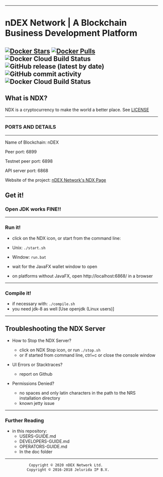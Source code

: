 ----
# nDEX Network | A Blockchain Business Development Platform #
[![Docker Stars](https://img.shields.io/docker/stars/ndexnetwork/ndex.svg)](https://hub.docker.com/r/ndexnetwork/ndex/)
[![Docker Pulls](https://img.shields.io/docker/pulls/ndexnetwork/ndex.svg)](https://hub.docker.com/r/ndexnetwork/ndex/)
![Docker Cloud Build Status](https://img.shields.io/docker/cloud/build/ndexnetwork/ndex?label=nDEX%20%7C%20docker%20build&style=plastic)
![GitHub release (latest by date)](https://img.shields.io/github/v/release/ndexnetwork/ndex)
![GitHub commit activity](https://img.shields.io/github/commit-activity/m/ndexnetwork/ndex?style=plastic)
![Docker Cloud Build Status](https://img.shields.io/docker/cloud/build/ndexnetwork/ndex?label=nDEX%20%7C%20docker%20build&style=plastic)
----
## What is NDX? ##
NDX is a cryptocurrency to make the world a better place.
See [LICENSE](https://raw.githubusercontent.com/ndexnetwork/nDEX/master/.github/LICENSE)

----

### PORTS AND DETAILS
--------------------
Name of Blockchain: nDEX

Peer port: 6899

Testnet peer port: 6898

API server port: 6868

Website of the project: [nDEX Network's NDX Page](https://ndx.ndexnetwork.com)


## Get it! ##

  
### Open JDK works FINE!!
----
### Run it! ##

  - click on the NDX icon, or start from the command line:
  - Unix: `./start.sh`
  - Window: `run.bat`

  - wait for the JavaFX wallet window to open
  - on platforms without JavaFX, open http://localhost:6868/ in a browser

----
### Compile it! ##

  - if necessary with: `./compile.sh`
  - you need jdk-8 as well [Use openjdk (Linux users)]

----
## Troubleshooting the NDX Server ##

  - How to Stop the NDX Server?
    - click on NDX Stop icon, or run `./stop.sh`
    - or if started from command line, ctrl+c or close the console window

  - UI Errors or Stacktraces?
    - report on Github

  - Permissions Denied?
    - no spaces and only latin characters in the path to the NRS installation directory
    - known jetty issue

----
### Further Reading ##

  - in this repository:
    - USERS-GUIDE.md
    - DEVELOPERS-GUIDE.md
    - OPERATORS-GUIDE.md
    - In the doc folder

----

```bash
           Copyright © 2020 nDEX Network Ltd.
          Copyright © 2016-2018 Jelurida IP B.V.
          
```


